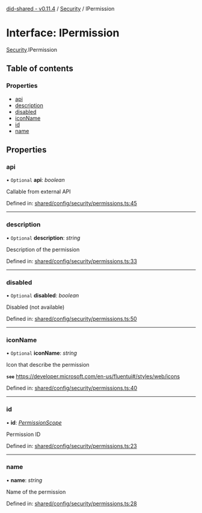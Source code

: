 [did-shared - v0.11.4](../README.md) / [Security](../modules/security.md) / IPermission

# Interface: IPermission

[Security](../modules/security.md).IPermission

## Table of contents

### Properties

- [api](security.ipermission.md#api)
- [description](security.ipermission.md#description)
- [disabled](security.ipermission.md#disabled)
- [iconName](security.ipermission.md#iconname)
- [id](security.ipermission.md#id)
- [name](security.ipermission.md#name)

## Properties

### api

• `Optional` **api**: *boolean*

Callable from external API

Defined in: [shared/config/security/permissions.ts:45](https://github.com/Puzzlepart/did/blob/dev/shared/config/security/permissions.ts#L45)

___

### description

• `Optional` **description**: *string*

Description of the permission

Defined in: [shared/config/security/permissions.ts:33](https://github.com/Puzzlepart/did/blob/dev/shared/config/security/permissions.ts#L33)

___

### disabled

• `Optional` **disabled**: *boolean*

Disabled (not available)

Defined in: [shared/config/security/permissions.ts:50](https://github.com/Puzzlepart/did/blob/dev/shared/config/security/permissions.ts#L50)

___

### iconName

• `Optional` **iconName**: *string*

Icon that describe the permission

**`see`** https://developer.microsoft.com/en-us/fluentui#/styles/web/icons

Defined in: [shared/config/security/permissions.ts:40](https://github.com/Puzzlepart/did/blob/dev/shared/config/security/permissions.ts#L40)

___

### id

• **id**: [*PermissionScope*](../enums/security.permissionscope.md)

Permission ID

Defined in: [shared/config/security/permissions.ts:23](https://github.com/Puzzlepart/did/blob/dev/shared/config/security/permissions.ts#L23)

___

### name

• **name**: *string*

Name of the permission

Defined in: [shared/config/security/permissions.ts:28](https://github.com/Puzzlepart/did/blob/dev/shared/config/security/permissions.ts#L28)

